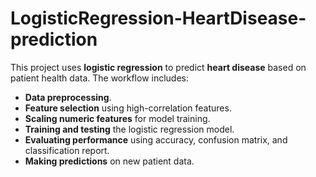 # LogisticRegression-HeartDisease-prediction
This project uses **logistic regression** to predict **heart disease** based on patient health data. The workflow includes:

- **Data preprocessing**.
- **Feature selection** using high-correlation features.
- **Scaling numeric features** for model training.
- **Training and testing** the logistic regression model.
- **Evaluating performance** using accuracy, confusion matrix, and classification report.
- **Making predictions** on new patient data.
